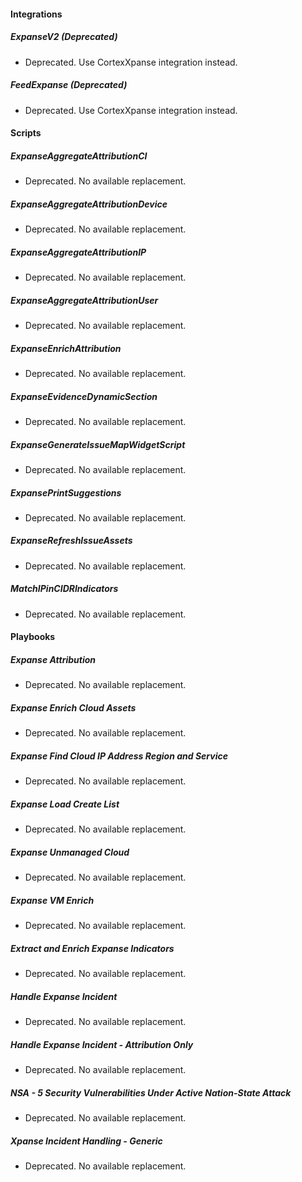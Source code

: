 #### Integrations
##### ExpanseV2 (Deprecated)
- Deprecated. Use CortexXpanse integration instead.

##### FeedExpanse (Deprecated)
- Deprecated. Use CortexXpanse integration instead.

#### Scripts
##### ExpanseAggregateAttributionCI
- Deprecated. No available replacement.

##### ExpanseAggregateAttributionDevice
- Deprecated. No available replacement.

##### ExpanseAggregateAttributionIP
- Deprecated. No available replacement.

##### ExpanseAggregateAttributionUser
- Deprecated. No available replacement.

##### ExpanseEnrichAttribution
- Deprecated. No available replacement.

##### ExpanseEvidenceDynamicSection
- Deprecated. No available replacement.

##### ExpanseGenerateIssueMapWidgetScript
- Deprecated. No available replacement.

##### ExpansePrintSuggestions
- Deprecated. No available replacement.

##### ExpanseRefreshIssueAssets
- Deprecated. No available replacement.

##### MatchIPinCIDRIndicators
- Deprecated. No available replacement.

#### Playbooks
##### Expanse Attribution
- Deprecated. No available replacement.

##### Expanse Enrich Cloud Assets
- Deprecated. No available replacement.

##### Expanse Find Cloud IP Address Region and Service
- Deprecated. No available replacement.

##### Expanse Load Create List
- Deprecated. No available replacement.

##### Expanse Unmanaged Cloud
- Deprecated. No available replacement.

##### Expanse VM Enrich
- Deprecated. No available replacement.

##### Extract and Enrich Expanse Indicators
- Deprecated. No available replacement.

##### Handle Expanse Incident
- Deprecated. No available replacement.

##### Handle Expanse Incident - Attribution Only
- Deprecated. No available replacement.

##### NSA - 5 Security Vulnerabilities Under Active Nation-State Attack
- Deprecated. No available replacement.

##### Xpanse Incident Handling - Generic
- Deprecated. No available replacement.

